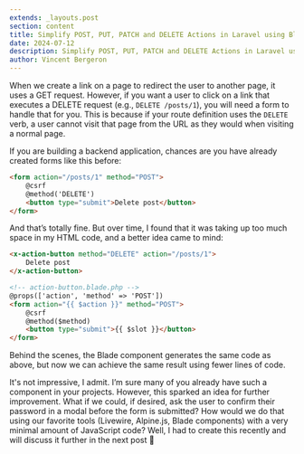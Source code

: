 ```yaml
---
extends: _layouts.post
section: content
title: Simplify POST, PUT, PATCH and DELETE Actions in Laravel using Blade components
date: 2024-07-12
description: Simplify POST, PUT, PATCH and DELETE Actions in Laravel using Blade components
author: Vincent Bergeron
---
```


When we create a link on a page to redirect the user to another page, it uses a GET request. However, if you want a user to click on a link that executes a DELETE request (e.g., `DELETE /posts/1`), you will need a form to handle that for you. This is because if your route definition uses the `DELETE` verb, a user cannot visit that page from the URL as they would when visiting a normal page.

If you are building a backend application, chances are you have already created forms like this before:

```html
<form action="/posts/1" method="POST">
    @csrf
    @method('DELETE')
    <button type="submit">Delete post</button>
</form>
```

And that’s totally fine. But over time, I found that it was taking up too much space in my HTML code, and a better idea came to mind:

```html
<x-action-button method="DELETE" action="/posts/1">
    Delete post
</x-action-button>

<!-- action-button.blade.php -->
@props(['action', 'method' => 'POST'])
<form action="{{ $action }}" method="POST">
    @csrf
    @method($method)
    <button type="submit">{{ $slot }}</button>
</form>
```

Behind the scenes, the Blade component generates the same code as above, but now we can achieve the same result using fewer lines of code.

It's not impressive, I admit. I’m sure many of you already have such a component in your projects. However, this sparked an idea for further improvement. What if we could, if desired, ask the user to confirm their password in a modal before the form is submitted? How would we do that using our favorite tools (Livewire, Alpine.js, Blade components) with a very minimal amount of JavaScript code? Well, I had to create this recently and will discuss it further in the next post 🙂
